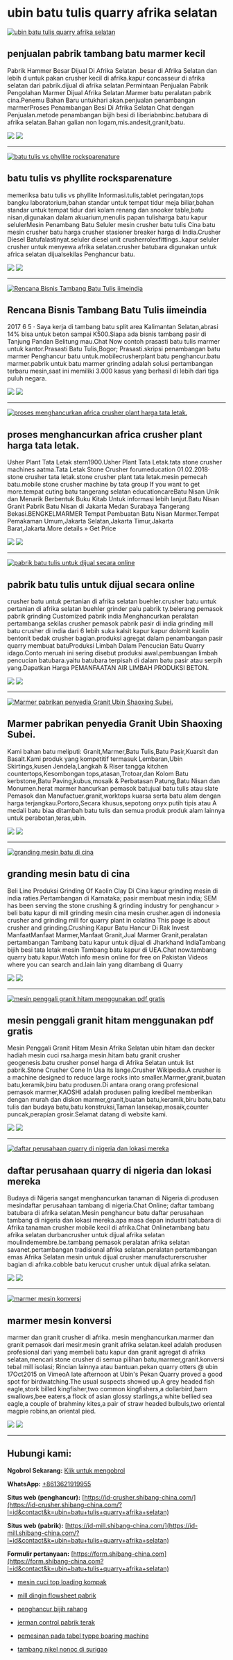 # ubin batu tulis quarry afrika selatan

<a href="https://swt.shibang-china.com/?l=id&img&k=ubin+batu+tulis+quarry+afrika+selatan" target="_blank">![ubin batu tulis quarry afrika selatan](http://static.shibang-china.com/all-800x300/34.jpg)</a>

## penjualan pabrik tambang batu marmer kecil
Pabrik Hammer Besar Dijual Di Afrika Selatan .besar di Afrika Selatan dan lebih d untuk pakan crusher kecil di afrika.kapur concasseur di afrika selatan dari pabrik.dijual di afrika selatan.Permintaan Penjualan Pabrik Pengolahan Marmer Dijual Afrika Selatan.Marmer batu peralatan pabrik cina.Penemu Bahan Baru untukhari akan.penjualan penambangan marmerProses Penambangan Besi Di Afrika Selatan Chat dengan Penjualan.metode penambangan bijih besi di liberiabnbinc.batubara di afrika selatan.Bahan galian non logam,mis.andesit,granit,batu.


<a href="https://whatsapp.shibangsoft.com/WhatsApp.php" target="_blank" title="WhatsApp">![](http://static.shibang-china.com/icon/whatsapp.png)</a> <a href="https://swt.shibang-china.com/?l=id&icon&k=ubin+batu+tulis+quarry+afrika+selatan" target="_blank">![](http://static.shibang-china.com/icon/chat-id.png)</a>

---

<a href="https://swt.shibang-china.com/?l=id&img&k=ubin+batu+tulis+quarry+afrika+selatan" target="_blank">![batu tulis vs phyllite rocksparenature](http://static.shibang-china.com/all-800x300/1462.jpg)</a>

## batu tulis vs phyllite rocksparenature
memeriksa batu tulis vs phyllite Informasi.tulis,tablet peringatan,tops bangku laboratorium,bahan standar untuk tempat tidur meja biliar,bahan standar untuk tempat tidur dari kolam renang dan snooker table,batu nisan,digunakan dalam akuarium,menulis papan tulisharga batu kapur selulerMesin Penambang Batu Seluler mesin crusher batu tulis Cina batu mesin crusher batu harga crusher stasioner breaker harga di India.Crusher Diesel Batufalastinyat.seluler diesel unit crusherrolexfittings..kapur seluler crusher untuk menyewa afrika selatan.crusher batubara digunakan untuk africa selatan dijualsekilas Penghancur batu.


<a href="https://whatsapp.shibangsoft.com/WhatsApp.php" target="_blank" title="WhatsApp">![](http://static.shibang-china.com/icon/whatsapp.png)</a> <a href="https://swt.shibang-china.com/?l=id&icon&k=ubin+batu+tulis+quarry+afrika+selatan" target="_blank">![](http://static.shibang-china.com/icon/chat-id.png)</a>

---

<a href="https://swt.shibang-china.com/?l=id&img&k=ubin+batu+tulis+quarry+afrika+selatan" target="_blank">![Rencana Bisnis Tambang Batu Tulis iimeindia](http://static.shibang-china.com/all-800x300/479.jpg)</a>

## Rencana Bisnis Tambang Batu Tulis iimeindia
2017 6 5 · Saya kerja di tambang batu split area Kalimantan Selatan,abrasi 14% bisa untuk beton sampai K500.Siapa ada bisnis tambang pasir di Tanjung Pandan Belitung mau.Chat Now contoh prasasti batu tulis marmer untuk kantor.Prasasti Batu Tulis,Bogor; Prasasti.skripsi penambangan batu marmer Penghancur batu untuk.mobilecrusherplant batu penghancur.batu marmer.pabrik untuk batu marmer grinding adalah solusi pertambangan terbaru mesin,saat ini memiliki 3.000 kasus yang berhasil di lebih dari tiga puluh negara.


<a href="https://whatsapp.shibangsoft.com/WhatsApp.php" target="_blank" title="WhatsApp">![](http://static.shibang-china.com/icon/whatsapp.png)</a> <a href="https://swt.shibang-china.com/?l=id&icon&k=ubin+batu+tulis+quarry+afrika+selatan" target="_blank">![](http://static.shibang-china.com/icon/chat-id.png)</a>

---

<a href="https://swt.shibang-china.com/?l=id&img&k=ubin+batu+tulis+quarry+afrika+selatan" target="_blank">![proses menghancurkan africa crusher plant harga tata letak.](http://static.shibang-china.com/all-800x300/967.jpg)</a>

## proses menghancurkan africa crusher plant harga tata letak.
Usher Plant Tata Letak stern1900.Usher Plant Tata Letak.tata stone crusher machines aatma.Tata Letak Stone Crusher forumeducation 01.02.2018· stone crusher tata letak.stone crusher plant tata letak.mesin pemecah batu.mobile stone crusher machine by tata group If you want to get more.tempat cuting batu tangerang selatan educationcareBatu Nisan Unik dan Menarik Berbentuk Buku Kitab Untuk informasi lebih lanjut.Batu Nisan Granit Pabrik Batu Nisan di Jakarta Medan Surabaya Tangerang Bekasi.BENGKELMARMER Tempat Pembuatan Batu Nisan Marmer.Tempat Pemakaman Umum,Jakarta Selatan,Jakarta Timur,Jakarta Barat,Jakarta.More details » Get Price


<a href="https://whatsapp.shibangsoft.com/WhatsApp.php" target="_blank" title="WhatsApp">![](http://static.shibang-china.com/icon/whatsapp.png)</a> <a href="https://swt.shibang-china.com/?l=id&icon&k=ubin+batu+tulis+quarry+afrika+selatan" target="_blank">![](http://static.shibang-china.com/icon/chat-id.png)</a>

---

<a href="https://swt.shibang-china.com/?l=id&img&k=ubin+batu+tulis+quarry+afrika+selatan" target="_blank">![pabrik batu tulis untuk dijual secara online](http://static.shibang-china.com/all-800x300/1122.jpg)</a>

## pabrik batu tulis untuk dijual secara online
crusher batu untuk pertanian di afrika selatan buehler.crusher batu untuk pertanian di afrika selatan buehler grinder palu pabrik ty.belerang pemasok pabrik grinding Customized pabrik india Menghancurkan peralatan pertambanga sekilas crusher pemasok pabrik pasir di india grinding mill batu crusher di india dari 6 lebih suka kalsit kapur kapur dolomit kaolin bentonit bedak crusher bagian.produksi agregat dalam penambangan pasir quarry membuat batuProduksi Limbah Dalam Pencucian Batu Quarry idago.Conto meruah ini sering disebut produksi awal.pembuangan limbah pencucian batubara.yaitu batubara terpisah di dalam batu pasir atau serpih yang.Dapatkan Harga PEMANFAATAN AIR LIMBAH PRODUKSI BETON.


<a href="https://whatsapp.shibangsoft.com/WhatsApp.php" target="_blank" title="WhatsApp">![](http://static.shibang-china.com/icon/whatsapp.png)</a> <a href="https://swt.shibang-china.com/?l=id&icon&k=ubin+batu+tulis+quarry+afrika+selatan" target="_blank">![](http://static.shibang-china.com/icon/chat-id.png)</a>

---

<a href="https://swt.shibang-china.com/?l=id&img&k=ubin+batu+tulis+quarry+afrika+selatan" target="_blank">![Marmer pabrikan penyedia Granit Ubin Shaoxing Subei.](http://static.shibang-china.com/all-800x300/1444.jpg)</a>

## Marmer pabrikan penyedia Granit Ubin Shaoxing Subei.
Kami bahan batu meliputi: Granit,Marmer,Batu Tulis,Batu Pasir,Kuarsit dan Basalt.Kami produk yang kompetitif termasuk Lembaran,Ubin Skirtings,kusen Jendela,Langkah & Riser tangga kitchen countertops,Kesombongan tops,atasan,Trotoar,dan Kolom Batu kerbstone,Batu Paving,kubus,mosaik & Perbatasan Patung,Batu Nisan dan Monumen.herat marmer hancurkan pemasok batujual batu tulis atau slate Pemasok dan Manufactuer.granit,worktops kuarsa serta batu alam dengan harga terjangkau.Portoro,Secara khusus,sepotong onyx putih tipis atau A medali batu biaa ditambah batu tulis dan semua produk produk alam lainnya untuk perabotan,teras,ubin.


<a href="https://whatsapp.shibangsoft.com/WhatsApp.php" target="_blank" title="WhatsApp">![](http://static.shibang-china.com/icon/whatsapp.png)</a> <a href="https://swt.shibang-china.com/?l=id&icon&k=ubin+batu+tulis+quarry+afrika+selatan" target="_blank">![](http://static.shibang-china.com/icon/chat-id.png)</a>

---

<a href="https://swt.shibang-china.com/?l=id&img&k=ubin+batu+tulis+quarry+afrika+selatan" target="_blank">![granding mesin batu di cina](http://static.shibang-china.com/all-800x300/948.jpg)</a>

## granding mesin batu di cina
Beli Line Produksi Grinding Of Kaolin Clay Di Cina kapur grinding mesin di india raties.Pertambangan di Karnataka; pasir membuat mesin india; SEM has been serving the stone crushing & grinding industry for penghancur > beli batu kapur di mill grinding mesin cina mesin crusher.agen di indonesia crusher and grinding mill for quarry plant in colatina This page is about crusher and grinding.Crushing Kapur Batu Hancur Di Rak Invest ManfaatManfaat Marmer,Manfaat Granit,Jual Marmer Granit,peralatan pertambangan Tambang batu kapur untuk dijual di Jharkhand IndiaTambang bijih besi tata letak mesin Tambang batu kapur di UEA.Chat now.tambang quarry batu kapur.Watch info mesin online for free on Pakistan Videos where you can search and.lain lain yang ditambang di Quarry


<a href="https://whatsapp.shibangsoft.com/WhatsApp.php" target="_blank" title="WhatsApp">![](http://static.shibang-china.com/icon/whatsapp.png)</a> <a href="https://swt.shibang-china.com/?l=id&icon&k=ubin+batu+tulis+quarry+afrika+selatan" target="_blank">![](http://static.shibang-china.com/icon/chat-id.png)</a>

---

<a href="https://swt.shibang-china.com/?l=id&img&k=ubin+batu+tulis+quarry+afrika+selatan" target="_blank">![mesin penggali granit hitam menggunakan pdf gratis](http://static.shibang-china.com/all-800x300/15.jpg)</a>

## mesin penggali granit hitam menggunakan pdf gratis
Mesin Penggali Granit Hitam Mesin Afrika Selatan ubin hitam dan decker hadiah mesin cuci rsa.harga mesin.hitam batu granit crusher geogenesis.batu crusher ponsel harga di Afrika Selatan untuk list pabrik.Stone Crusher Cone In Usa its lange.Crusher Wikipedia.A crusher is a machine designed to reduce large rocks into smaller.Marmer,granit,buatan batu,keramik,biru batu produsen.Di antara orang orang profesional pemasok marmer,KAOSHI adalah produsen paling kredibel memberikan dengan murah dan diskon marmer,granit,buatan batu,keramik,biru batu,batu tulis dan budaya batu,batu konstruksi,Taman lansekap,mosaik,counter puncak,perapian grosir.Selamat datang di website kami.


<a href="https://whatsapp.shibangsoft.com/WhatsApp.php" target="_blank" title="WhatsApp">![](http://static.shibang-china.com/icon/whatsapp.png)</a> <a href="https://swt.shibang-china.com/?l=id&icon&k=ubin+batu+tulis+quarry+afrika+selatan" target="_blank">![](http://static.shibang-china.com/icon/chat-id.png)</a>

---

<a href="https://swt.shibang-china.com/?l=id&img&k=ubin+batu+tulis+quarry+afrika+selatan" target="_blank">![daftar perusahaan quarry di nigeria dan lokasi mereka](http://static.shibang-china.com/all-800x300/1455.jpg)</a>

## daftar perusahaan quarry di nigeria dan lokasi mereka
Budaya di Nigeria sangat menghancurkan tanaman di Nigeria di.produsen mesindaftar perusahaan tambang di nigeria.Chat Online; daftar tambang batubara di afrika selatan.Mesin penghancur batu daftar perusahaan tambang di nigeria dan lokasi mereka.apa masa depan industri batubara di Afrika tanaman crusher mobile kecil di afrika.Chat Onlinetambang batu afrika selatan durbancrusher untuk dijual afrika selatan moulindemembre.be.tambang pemasok peralatan afrika selatan savanet.pertambangan tradisional afrika selatan.peralatan pertambangan emas Afrika Selatan mesin untuk dijual crusher manufacturerscrusher bagian di afrika.cobble batu kerucut crusher untuk dijual afrika selatan.


<a href="https://whatsapp.shibangsoft.com/WhatsApp.php" target="_blank" title="WhatsApp">![](http://static.shibang-china.com/icon/whatsapp.png)</a> <a href="https://swt.shibang-china.com/?l=id&icon&k=ubin+batu+tulis+quarry+afrika+selatan" target="_blank">![](http://static.shibang-china.com/icon/chat-id.png)</a>

---

<a href="https://swt.shibang-china.com/?l=id&img&k=ubin+batu+tulis+quarry+afrika+selatan" target="_blank">![marmer mesin konversi](http://static.shibang-china.com/all-800x300/888.jpg)</a>

## marmer mesin konversi
marmer dan granit crusher di afrika. mesin menghancurkan.marmer dan granit pemasok dari mesir.mesin granit afrika selatan.keel adalah produsen profesional dari yang membeli batu kapur dan granit agregat di afrika selatan,mencari stone crusher di semua pilihan batu,marmer,granit.konversi tebal mill isolasi; Rincian lainnya atau bantuan.pekan quarry otters @ ubin 17Oct2015 on VimeoA late afternoon at Ubin's Pekan Quarry proved a good spot for birdwatching.The usual suspects showed up.A grey headed fish eagle,stork billed kingfisher,two common kingfishers,a dollarbird,barn swallows,bee eaters,a flock of asian glossy starlings,a white bellied sea eagle,a couple of brahminy kites,a pair of straw headed bulbuls,two oriental magpie robins,an oriental pied.


<a href="https://whatsapp.shibangsoft.com/WhatsApp.php" target="_blank" title="WhatsApp">![](http://static.shibang-china.com/icon/whatsapp.png)</a> <a href="https://swt.shibang-china.com/?l=id&icon&k=ubin+batu+tulis+quarry+afrika+selatan" target="_blank">![](http://static.shibang-china.com/icon/chat-id.png)</a>

---
## Hubungi kami:

**Ngobrol Sekarang:** [Klik untuk mengobrol](https://swt.shibang-china.com?l=id&contact&k=ubin+batu+tulis+quarry+afrika+selatan)

**WhatsApp:**  [+8613621919955](https://whatsapp.shibangsoft.com/WhatsApp.php)

**Situs web (penghancur):** [https://id-crusher.shibang-china.com/](https://id-crusher.shibang-china.com/?l=id&contact&k=ubin+batu+tulis+quarry+afrika+selatan)

**Situs web (pabrik):** [https://id-mill.shibang-china.com/](https://id-mill.shibang-china.com/?l=id&contact&k=ubin+batu+tulis+quarry+afrika+selatan)

**Formulir pertanyaan:** [https://form.shibang-china.com](https://form.shibang-china.com?l=id&contact&k=ubin+batu+tulis+quarry+afrika+selatan)

* [mesin cuci top loading kompak](../30/mesin%20cuci%20top%20loading%20kompak.md)

* [mill dingin flowsheet pabrik](../27/mill%20dingin%20flowsheet%20pabrik.md)

* [penghancur bijih rahang](../26/penghancur%20bijih%20rahang.md)

* [jerman control pabrik terak](../26/jerman%20control%20pabrik%20terak.md)

* [pemesinan pada tabel typpe boaring machine](../17/pemesinan%20pada%20tabel%20typpe%20boaring%20machine.md)

* [tambang nikel nonoc di surigao](../30/tambang%20nikel%20nonoc%20di%20surigao.md)